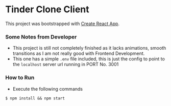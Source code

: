 # Tinder Clone Client

This project was bootstrapped with [Create React App](https://github.com/facebook/create-react-app).

### Some Notes from Developer

- This project is still not completely finished as it lacks animations, smooth transitions as I am not really good with Frontend Development.
- This one has a simple `.env` file included, this is just the config to point to the `localhost` server url running in PORT No. 3001

### How to Run

- Execute the following commands

```
$ npm install && npm start
```
